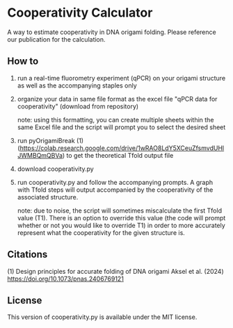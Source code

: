 # Cooperativity Calculator
A way to estimate cooperativity in DNA origami folding. Please reference our publication for the calculation.

## How to
1. run a real-time fluorometry experiment (qPCR) on your origami structure as well as the accompanying staples only
2. organize your data in same file format as the excel file "qPCR data for cooperativity" (download from repository)

     note: using this formatting, you can create multiple sheets within the same Excel file and the script will prompt you to select the desired sheet

4. run pyOrigamiBreak (1) (https://colab.research.google.com/drive/1wRAO8LdY5XCeuZfsmvdUHlJWMBQmQBVa) to get the theoretical Tfold output file
5. download cooperativity.py
6. run cooperativity.py and follow the accompanying prompts. A graph with Tfold steps will output accompanied by the cooperativity of the associated structure.
   
   note: due to noise, the script will sometimes miscalculate the first Tfold value (T1). There is an option to override this value (the code will prompt whether or not you would like to override T1) in order to more accurately represent what the cooperativity for the given structure is. 

## Citations
(1) Design principles for accurate folding of DNA origami
Aksel et al. (2024)
https://doi.org/10.1073/pnas.2406769121

## License
This version of cooperativity.py is available under the MIT license.
